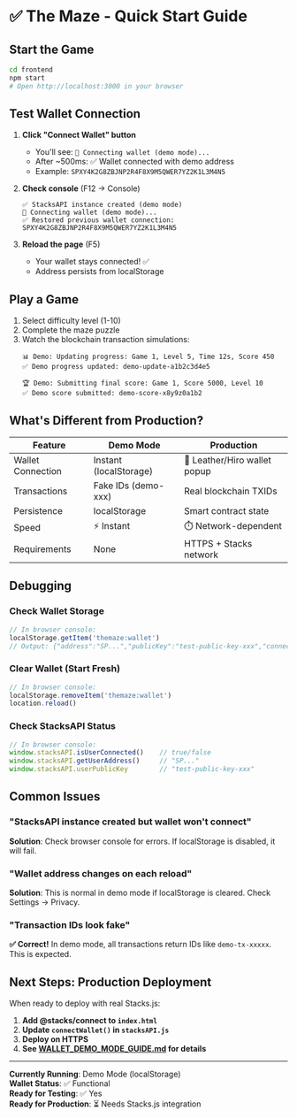 # ✅ The Maze - Quick Start Guide

## Start the Game

```bash
cd frontend
npm start
# Open http://localhost:3000 in your browser
```

## Test Wallet Connection

1. **Click "Connect Wallet" button**
   - You'll see: `🔗 Connecting wallet (demo mode)...`
   - After ~500ms: ✅ Wallet connected with demo address
   - Example: `SPXY4K2G8ZBJNP2R4F8X9M5QWER7YZ2K1L3M4N5`

2. **Check console** (F12 → Console)
   ```
   ✅ StacksAPI instance created (demo mode)
   🔗 Connecting wallet (demo mode)...
   ✅ Restored previous wallet connection: SPXY4K2G8ZBJNP2R4F8X9M5QWER7YZ2K1L3M4N5
   ```

3. **Reload the page** (F5)
   - Your wallet stays connected! ✅
   - Address persists from localStorage

## Play a Game

1. Select difficulty level (1-10)
2. Complete the maze puzzle
3. Watch the blockchain transaction simulations:
   ```
   📊 Demo: Updating progress: Game 1, Level 5, Time 12s, Score 450
   ✅ Demo progress updated: demo-update-a1b2c3d4e5
   
   🏆 Demo: Submitting final score: Game 1, Score 5000, Level 10
   ✅ Demo score submitted: demo-score-x8y9z0a1b2
   ```

## What's Different from Production?

| Feature | Demo Mode | Production |
|---------|-----------|-----------|
| Wallet Connection | Instant (localStorage) | 🧩 Leather/Hiro wallet popup |
| Transactions | Fake IDs (demo-xxx) | Real blockchain TXIDs |
| Persistence | localStorage | Smart contract state |
| Speed | ⚡ Instant | ⏱️ Network-dependent |
| Requirements | None | HTTPS + Stacks network |

## Debugging

### Check Wallet Storage
```javascript
// In browser console:
localStorage.getItem('themaze:wallet')
// Output: {"address":"SP...","publicKey":"test-public-key-xxx","connectedAt":"2025-10-17T..."}
```

### Clear Wallet (Start Fresh)
```javascript
// In browser console:
localStorage.removeItem('themaze:wallet')
location.reload()
```

### Check StacksAPI Status
```javascript
// In browser console:
window.stacksAPI.isUserConnected()    // true/false
window.stacksAPI.getUserAddress()     // "SP..."
window.stacksAPI.userPublicKey        // "test-public-key-xxx"
```

## Common Issues

### "StacksAPI instance created but wallet won't connect"
**Solution**: Check browser console for errors. If localStorage is disabled, it will fail.

### "Wallet address changes on each reload"
**Solution**: This is normal in demo mode if localStorage is cleared. Check Settings → Privacy.

### "Transaction IDs look fake"
**✅ Correct!** In demo mode, all transactions return IDs like `demo-tx-xxxxx`. This is expected.

## Next Steps: Production Deployment

When ready to deploy with real Stacks.js:

1. **Add @stacks/connect to `index.html`**
2. **Update `connectWallet()` in `stacksAPI.js`**
3. **Deploy on HTTPS**
4. **See [WALLET_DEMO_MODE_GUIDE.md](./WALLET_DEMO_MODE_GUIDE.md) for details**

---

**Currently Running**: Demo Mode (localStorage)  
**Wallet Status**: ✅ Functional  
**Ready for Testing**: ✅ Yes  
**Ready for Production**: ⏳ Needs Stacks.js integration

